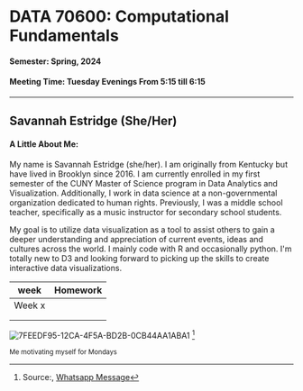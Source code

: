 # DATA 70600: Computational Fundamentals
#### Semester: Spring, 2024
#### Meeting Time: Tuesday Evenings From 5:15 till 6:15
-----------------------

## Savannah Estridge (She/Her)
#### A Little About Me: 

My name is Savannah Estridge (she/her). I am originally from Kentucky but have lived in Brooklyn since 2016. I am currently enrolled in my first semester of the CUNY Master of Science program in Data Analytics and Visualization. Additionally, I work in data science at a non-governmental organization dedicated to human rights. Previously, I was a middle school teacher, specifically as a music instructor for secondary school students.

My goal is to utilize data visualization as a tool to assist others to gain a deeper understanding and appreciation of current events, ideas and cultures across the world. I mainly code with R and occasionally python. I'm totally new to D3 and looking forward to picking up the skills to create interactive data visualizations.

| week                               | Homework                     |
|------------------------------------|------------------------------|
| Week x                             |                              |
|                                    |                              |
|                                    |                              |



![7FEEDF95-12CA-4F5A-BD2B-0CB44AA1ABA1](https://github.com/estridge2014/d3_spring_2024/assets/84936545/4055d995-ec7d-4d01-8b34-aaf5fc1a751a) [^footnote]

[^footnote]: Source:, [Whatsapp Message](https://www.whatsapp.com/)

<sub>Me motivating myself for Mondays</sub>

